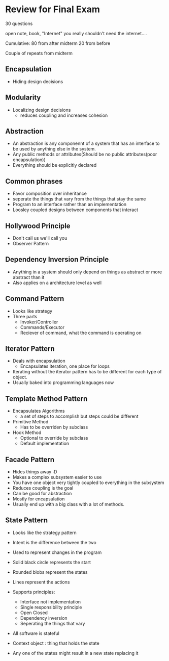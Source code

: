 # Review for Final Exam
30 questions

open note, book, "Internet" you really shouldn't need the internet....

Cumulative: 80 from after midterm 20 from before

Couple of repeats from midterm

## Encapsulation
- Hiding design decisions

## Modularity
- Localizing design decisions
    - reduces coupling and increases cohesion

## Abstraction
- An abstraction is any componennt of a system that has an interface to be used by anything else in the system.
- Any public methods or attributes(Should be no public attributes(poor encapsulation))
- Everything should be explicitly declared

## Common phrases
- Favor composition over inheritance
- seperate the things that vary from the things that stay the same
- Program to an interface rather than an implementation
- Loosley coupled designs between components that interact

## Hollywood Principle
- Don't call us we'll call you
- Observer Pattern

## Dependency Inversion Principle
- Anything in a system should only depend on things as abstract or more abstract than it
- Also applies on a architecture level as well

## Command Pattern
- Looks like strategy
- Three parts
    - Invoker/Controller
    - Commands/Executor
    - Reciever of command, what the command is operating on

## Iterator Pattern
- Deals with encapsulation
    - Encapsulates iteration, one place for loops
- Iterating without the iterator pattern has to be different for each type of object.
- Usually baked into programming languages now

## Template Method Pattern
- Encapsulates Algorithms
    - a set of steps to accomplish but steps could be different
- Primitive Method
    - Has to be overriden by subclass
- Hook Method
    - Optional to override by subclass
    - Default implementation

## Facade Pattern
- Hides things away :D
- Makes a complex subsystem easier to use
- You have one object very tightly coupled to everything in the subsystem
- Reduces coupling is the goal
- Can be good for abstraction
- Mostly for encapsulation
- Usually end up with a big class with a lot of methods.

## State Pattern
- Looks like the strategy pattern
- Intent is the difference between the two
- Used to represent changes in the program
- Solid black circle represents the start
- Rounded blobs represent the states
- Lines represent the actions
- Supports principles:
    - Interface not implementation
    - Single responsibility principle
    - Open Closed
    - Dependency inversion
    - Seperating the things that vary
- All software is stateful

- Context object : thing that holds the state
- Any one of the states might result in a new state replacing it

